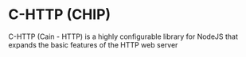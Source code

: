 # C-HTTP (CHIP) 
C-HTTP (Cain - HTTP) is a highly configurable library for NodeJS that expands the basic features of the HTTP web server
